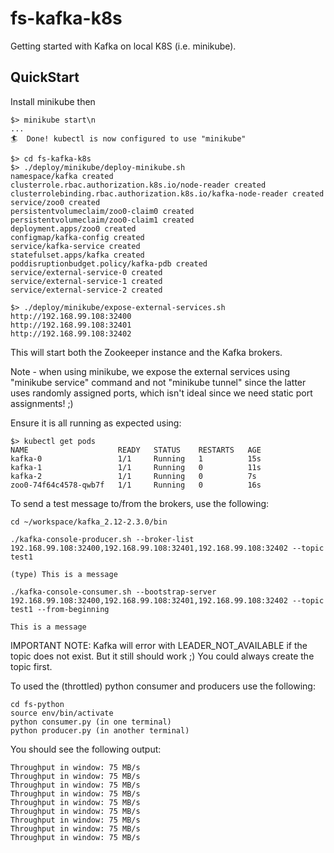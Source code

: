# fs-kafka-k8s

Getting started with Kafka on local K8S (i.e. minikube).

## QuickStart

Install minikube then

```
$> minikube start\n
...
🏄  Done! kubectl is now configured to use "minikube"
```

```
$> cd fs-kafka-k8s
$> ./deploy/minikube/deploy-minikube.sh
namespace/kafka created
clusterrole.rbac.authorization.k8s.io/node-reader created
clusterrolebinding.rbac.authorization.k8s.io/kafka-node-reader created
service/zoo0 created
persistentvolumeclaim/zoo0-claim0 created
persistentvolumeclaim/zoo0-claim1 created
deployment.apps/zoo0 created
configmap/kafka-config created
service/kafka-service created
statefulset.apps/kafka created
poddisruptionbudget.policy/kafka-pdb created
service/external-service-0 created
service/external-service-1 created
service/external-service-2 created

$> ./deploy/minikube/expose-external-services.sh
http://192.168.99.108:32400
http://192.168.99.108:32401
http://192.168.99.108:32402
```

This will start both the Zookeeper instance and the Kafka brokers.

Note - when using minikube, we expose the external services using "minikube service" command and not "minikube tunnel" since the latter uses randomly assigned ports, which isn't ideal since we need static port assignments! ;)

Ensure it is all running as expected using:

```
$> kubectl get pods
NAME                    READY   STATUS    RESTARTS   AGE
kafka-0                 1/1     Running   1          15s
kafka-1                 1/1     Running   0          11s
kafka-2                 1/1     Running   0          7s
zoo0-74f64c4578-qwb7f   1/1     Running   0          16s
```

To send a test message to/from the brokers, use the following:

```
cd ~/workspace/kafka_2.12-2.3.0/bin

./kafka-console-producer.sh --broker-list 192.168.99.108:32400,192.168.99.108:32401,192.168.99.108:32402 --topic test1

(type) This is a message

./kafka-console-consumer.sh --bootstrap-server 192.168.99.108:32400,192.168.99.108:32401,192.168.99.108:32402 --topic test1 --from-beginning

This is a message
```

IMPORTANT NOTE: Kafka will error with LEADER_NOT_AVAILABLE if the topic does not exist. But it still should work ;) You could always create the topic first.

To used the (throttled) python consumer and producers use the following:

```
cd fs-python
source env/bin/activate
python consumer.py (in one terminal)
python producer.py (in another terminal)
```

You should see the following output:

```
Throughput in window: 75 MB/s
Throughput in window: 75 MB/s
Throughput in window: 75 MB/s
Throughput in window: 75 MB/s
Throughput in window: 75 MB/s
Throughput in window: 75 MB/s
Throughput in window: 75 MB/s
Throughput in window: 75 MB/s
Throughput in window: 75 MB/s
```

